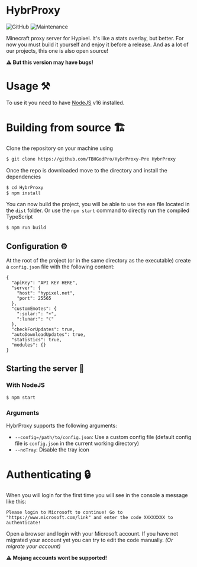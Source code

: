 # HybrProxy

![GitHub](https://img.shields.io/github/license/TBHGodPro/HybrProxy-Pre?style=for-the-badge)
![Maintenance](https://img.shields.io/maintenance/yes/2023?style=for-the-badge)

Minecraft proxy server for Hypixel. It's like a stats overlay, but better. For now you must build it yourself and enjoy it before a release. And as a lot of our projects, this one is also open source!

**⚠️ But this version may have bugs!**

# Usage ⚒️

To use it you need to have [NodeJS](https://nodejs.org/en/) v16 installed.

# Building from source 🏗️

Clone the repository on your machine using

```bash
$ git clone https://github.com/TBHGodPro/HybrProxy-Pre HybrProxy
```

Once the repo is downloaded move to the directory and install the dependencies

```bash
$ cd HybrProxy
$ npm install
```

You can now build the project, you will be able to use the exe file located in the `dist` folder. Or use the `npm start` command to directly run the compiled TypeScript

```bash
$ npm run build
```

## Configuration ⚙️

At the root of the project (or in the same directory as the executable) create a `config.json` file with the following content:

<!-- prettier-ignore-start -->
```json5
{
  "apiKey": "API KEY HERE",
  "server": {
    "host": "hypixel.net",
    "port": 25565
  },
  "customEmotes": {
    ":solar:": "☀",
    ":lunar:": "☾"
  },
  "checkForUpdates": true,
  "autoDownloadUpdates": true,
  "statistics": true,
  "modules": {}
}
```
<!-- prettier-ignore-end -->

## Starting the server 🚀

### With NodeJS

```bash
$ npm start
```

### Arguments

HybrProxy supports the following arguments:

- `--config=/path/to/config.json`: Use a custom config file (default config file is `config.json` in the current working directory)
- `--noTray`: Disable the tray icon

# Authenticating 🔒

When you will login for the first time you will see in the console a message like this:

```
Please login to Microsoft to continue! Go to "https://www.microsoft.com/link" and enter the code XXXXXXXX to authenticate!
```

Open a browser and login with your Microsoft account.
If you have not migrated your account yet you can try to edit the code manually. _(Or migrate your account)_

**⚠️ Mojang accounts wont be supported!**
